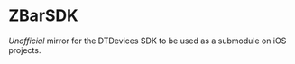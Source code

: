 ZBarSDK
=======

*Unofficial* mirror for the DTDevices SDK to be used as a submodule on iOS projects.
